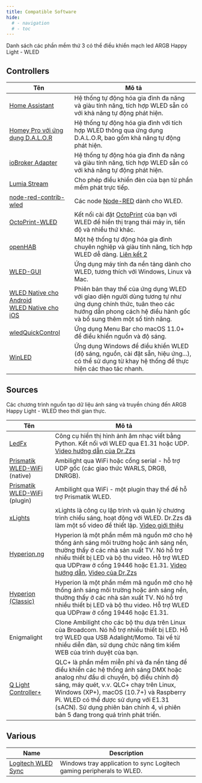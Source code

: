 ```yaml
---
title: Compatible Software
hide:
  # - navigation
  # - toc
---
```


Danh sách các phần mềm thứ 3 có thể điều khiển mạch led ARGB Happy Light - WLED

## Controllers

| Tên | Mô tả |
|---|---|
| [Home Assistant](https://www.home-assistant.io/integrations/wled/) | Hệ thống tự động hóa gia đình đa năng và giàu tính năng, tích hợp WLED sẵn có với khả năng tự động phát hiện. |
| [Homey Pro với ứng dụng D.A.L.O.R](https://homey.app/en-us/app/com.sdn.neopixel-on-rest/D.A.L.O.R/) | Hệ thống tự động hóa gia đình với tích hợp WLED thông qua ứng dụng D.A.L.O.R, bao gồm khả năng tự động phát hiện. |
| [ioBroker Adapter](https://github.com/iobroker-community-adapters/ioBroker.wled) | Hệ thống tự động hóa gia đình đa năng và giàu tính năng, tích hợp WLED sẵn có với khả năng tự động phát hiện. |
| [Lumia Stream](https://lumiastream.com/) | Cho phép điều khiển đèn của bạn từ phần mềm phát trực tiếp. |
| [node-red-contrib-wled](https://flows.nodered.org/node/node-red-contrib-wled) | Các node [Node-RED](https://nodered.org) dành cho WLED. |
| [OctoPrint-WLED](https://plugins.octoprint.org/plugins/wled) | Kết nối cài đặt [OctoPrint](https://octoprint.org) của bạn với WLED để hiển thị trạng thái máy in, tiến độ và nhiều thứ khác. |
| [openHAB](https://community.openhab.org/t/wled-a-binding-for-controlling-led-strips-and-strings-from-an-opensource-esp8266-project/87286) | Một hệ thống tự động hóa gia đình chuyên nghiệp và giàu tính năng, tích hợp WLED dễ dàng. [Liên kết 2](https://community.openhab.org/t/solved-wled-please-make-this-work-in-openhab/82783) |
| [WLED-GUI](https://github.com/w00000dy/WLED-GUI) | Ứng dụng máy tính đa nền tảng dành cho WLED, tương thích với Windows, Linux và Mac. |
| [WLED Native cho Android](https://github.com/Moustachauve/WLED-Native-Android) <br /> [WLED Native cho iOS](https://github.com/Moustachauve/WLED-Native-iOS/) | Phiên bản thay thế của ứng dụng WLED với giao diện người dùng tương tự như ứng dụng chính thức, tuân theo các hướng dẫn phong cách hệ điều hành gốc và bổ sung thêm một số tính năng. |
| [wledQuickControl](https://github.com/satrik/wledQuickControl) | Ứng dụng Menu Bar cho macOS 11.0+ để điều khiển nguồn và độ sáng. |
| [WinLED](https://github.com/clusterzx/WinLED) | Ứng dụng Windows để điều khiển WLED (độ sáng, nguồn, cài đặt sẵn, hiệu ứng...), có thể sử dụng từ khay hệ thống để thực hiện các thao tác nhanh. |

## Sources

Các chương trình nguồn tạo dữ liệu ánh sáng và truyền chúng đến ARGB Happy Light - WLED theo thời gian thực.

| Tên | Mô tả |
|---|---|
| [LedFx](https://github.com/LedFx/LedFx) | Công cụ hiển thị hình ảnh âm nhạc viết bằng Python. Kết nối với WLED qua E1.31 hoặc UDP. [Video hướng dẫn của Dr.Zzs](https://www.youtube.com/watch?v=ipSfQdfX4fE) |
| [Prismatik WLED-WiFi](https://github.com/psieg/Lightpack) (native) | Ambilight qua WiFi hoặc cổng serial - hỗ trợ UDP gốc (các giao thức WARLS, DRGB, DNRGB). |
| [Prismatik WLED-WiFi](https://github.com/Lord-FEAR/Prismatik-WLED-WiFi) (plugin) | Ambilight qua WiFi - một plugin thay thế để hỗ trợ Prismatik WLED. |
| [xLights](http://xlights.org/) | xLights là công cụ lập trình và quản lý chương trình chiếu sáng, hoạt động với WLED. Dr.Zzs đã làm một số video để thiết lập. [Video giới thiệu](https://www.youtube.com/watch?v=p7wV6A26Gak) |
| [Hyperion.ng](https://hyperion-project.org/) | Hyperion là một phần mềm mã nguồn mở cho hệ thống ánh sáng môi trường hoặc ánh sáng nền, thường thấy ở các nhà sản xuất TV. Nó hỗ trợ nhiều thiết bị LED và bộ thu video. Hỗ trợ WLED qua UDPraw ở cổng 19446 hoặc E1.31. [Video hướng dẫn](https://www.youtube.com/watch?v=SudT6AjwwOM), [Video của Dr.Zzs](https://youtu.be/urOEHzbV48A?t=649) |
| [Hyperion (Classic)](https://hyperion-project.org/) | Hyperion là một phần mềm mã nguồn mở cho hệ thống ánh sáng môi trường hoặc ánh sáng nền, thường thấy ở các nhà sản xuất TV. Nó hỗ trợ nhiều thiết bị LED và bộ thu video. Hỗ trợ WLED qua UDPraw ở cổng 19446 hoặc E1.31. |
| Enigmalight | Clone Ambilight cho các bộ thu dựa trên Linux của Broadcom. Nó hỗ trợ nhiều thiết bị LED. Hỗ trợ WLED qua USB Adalight/Momo. Tải về từ nhiều diễn đàn, sử dụng chức năng tìm kiếm WEB của trình duyệt của bạn. |
| [Q Light Controller+](https://www.qlcplus.org/) | QLC+ là phần mềm miễn phí và đa nền tảng để điều khiển các hệ thống ánh sáng DMX hoặc analog như đầu di chuyển, bộ điều chỉnh độ sáng, máy quét, v.v. QLC+ chạy trên Linux, Windows (XP+), macOS (10.7+) và Raspberry Pi. WLED có thể được sử dụng với E1.31 (sACN). Sử dụng phiên bản chính 4, vì phiên bản 5 đang trong quá trình phát triển. |

## Various

| Name | Description |
|---|---|
[Logitech WLED Sync](https://github.com/hkayy/Logitech-WLED-Sync) | Windows tray application to sync Logitech gaming peripherals to WLED.
